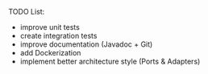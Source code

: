 TODO List:

- improve unit tests
- create integration tests
- improve documentation (Javadoc + Git)
- add Dockerization
- implement better architecture style (Ports & Adapters)
